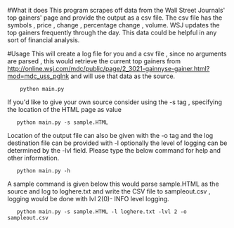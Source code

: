 #What it does
This program scrapes off data from the Wall Street Journals' top gainers' page and provide the output as a csv file.
The csv file has the symbols , price , change , percentage change , volume. WSJ updates the top gainers frequently 
through the day. This data could be helpful in any sort of financial analysis. 



#Usage
This will create a log file for you and a csv file , since no arguments are parsed , this would retrieve the 
current top gainers from http://online.wsj.com/mdc/public/page/2_3021-gainnyse-gainer.html?mod=mdc_uss_pglnk 
and will use that data as the source.
```
    python main.py
 ``` 
 If you'd like to give your own source consider using the -s tag , specifying the location of the HTML page as value
 ```
    python main.py -s sample.HTML
 ```
 Location of the output file can also be given with the -o tag and the log destination file can be provided with -l
 optionally the level of logging can be determined by the -lvl field. Please type the below command for help and 
 other information.
 ```
    python main.py -h 
 ```
 A sample command is given below this would parse sample.HTML as the source and log to loghere.txt and write the CSV file
 to sampleout.csv , logging would be done with lvl 2(0)- INFO level logging.
 ```
    python main.py -s sample.HTML -l loghere.txt -lvl 2 -o sampleout.csv 
 ```

